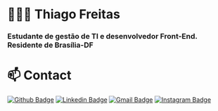 # 👨🏻‍💻 Thiago Freitas

 ### Estudante de gestão de TI e desenvolvedor Front-End. Residente de Brasília-DF

# 📫 Contact
[![Github Badge](https://img.shields.io/badge/-Github-7159c1?style=flat-square&color=black&logo=Github&logoColor=white&link=https://github.com/lucasgdb)](https://github.com/ThiagoFReis)
[![Linkedin Badge](https://img.shields.io/badge/-LinkedIn-7159c1?style=flat-square&logo=Linkedin&logoColor=white&link=https://www.linkedin.com/in/thiago-freitas-b6986a155/)](https://www.linkedin.com/in/thiago-freitas-b6986a155/)
[![Gmail Badge](https://img.shields.io/badge/-Gmail-7159c1?style=flat-square&logo=Gmail&logoColor=white&color=red&link=mailto:thiagofreitas201717@gmail.com)](mailto:thiagofreitas201717@gmail.com)
[![Instagram Badge](https://img.shields.io/badge/-Instagram-7159c1?style=flat-square&color=maroon&logo=instagram&logoColor=white&link=https://www.instagram.com/_tfreitas__/)](https://www.instagram.com/_tfreitas__/)

